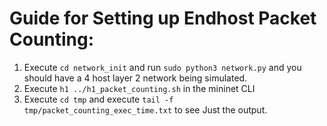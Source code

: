 # Guide for Setting up Endhost Packet Counting:

1. Execute `cd network_init` and run `sudo python3 network.py` and you should have a 4 host layer 2 network being simulated.
2. Execute `h1 ../h1_packet_counting.sh` in the mininet CLI
4. Execute `cd tmp` and execute `tail -f tmp/packet_counting_exec_time.txt` to see Just the output.